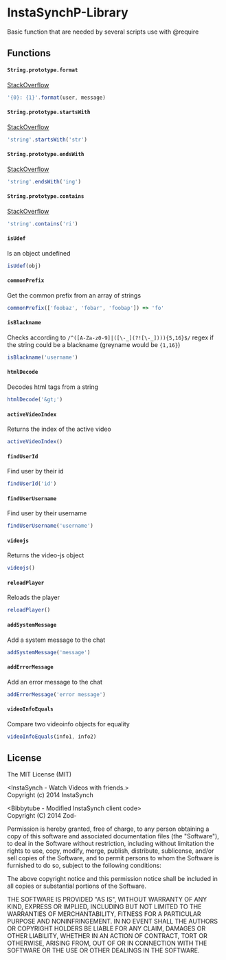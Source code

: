InstaSynchP-Library
===================

Basic function that are needed by several scripts use with @require

Functions
---------
#### `String.prototype.format`
[StackOverflow](http://stackoverflow.com/a/4673436)
```javascript
'{0}: {1}'.format(user, message)
```

#### `String.prototype.startsWith`
[StackOverflow](http://stackoverflow.com/a/646643)
```javascript
'string'.startsWith('str')
```
#### `String.prototype.endsWith`
[StackOverflow](http://stackoverflow.com/a/646643)
```javascript
'string'.endsWith('ing')
```

#### `String.prototype.contains`
[StackOverflow](http://stackoverflow.com/a/1978419)
```javascript
'string'.contains('ri')
```

#### `isUdef`
Is an object undefined
```javascript
isUdef(obj)
```

#### `commonPrefix`
Get the common prefix from an array of strings
```javascript
commonPrefix(['foobaz', 'fobar', 'foobap']) => 'fo'
```

#### `isBlackname`
Checks according to `/^([A-Za-z0-9]|([\-_](?![\-_]))){5,16}$/` regex if the string could be a blackname (greyname would be `{1,16}`)
```javascript
isBlackname('username')
```

#### `htmlDecode`
Decodes html tags from a string
```javascript
htmlDecode('&gt;')
```

#### `activeVideoIndex`
Returns the index of the active video
```javascript
activeVideoIndex()
```

#### `findUserId`
Find user by their id
```javascript
findUserId('id')
```

#### `findUserUsername`
Find user by their username
```javascript
findUserUsername('username')
```

#### `videojs`
Returns the video-js object
```javascript
videojs()
```

#### `reloadPlayer`
Reloads the player
```javascript
reloadPlayer()
```

#### `addSystemMessage`
Add a system message to the chat
```javascript
addSystemMessage('message')
```

#### `addErrorMessage`
Add an error message to the chat
```javascript
addErrorMessage('error message')
```

#### `videoInfoEquals`
Compare two videoinfo objects for equality
```javascript
videoInfoEquals(info1, info2)
```

License
-----------
The MIT License (MIT)<br>

&lt;InstaSynch - Watch Videos with friends.&gt;<br>
Copyright (c) 2014 InstaSynch

&lt;Bibbytube - Modified InstaSynch client code&gt;<br>
Copyright (C) 2014  Zod-

Permission is hereby granted, free of charge, to any person obtaining a copy
of this software and associated documentation files (the "Software"), to deal
in the Software without restriction, including without limitation the rights
to use, copy, modify, merge, publish, distribute, sublicense, and/or sell
copies of the Software, and to permit persons to whom the Software is
furnished to do so, subject to the following conditions:

The above copyright notice and this permission notice shall be included in all
copies or substantial portions of the Software.

THE SOFTWARE IS PROVIDED "AS IS", WITHOUT WARRANTY OF ANY KIND, EXPRESS OR
IMPLIED, INCLUDING BUT NOT LIMITED TO THE WARRANTIES OF MERCHANTABILITY,
FITNESS FOR A PARTICULAR PURPOSE AND NONINFRINGEMENT. IN NO EVENT SHALL THE
AUTHORS OR COPYRIGHT HOLDERS BE LIABLE FOR ANY CLAIM, DAMAGES OR OTHER
LIABILITY, WHETHER IN AN ACTION OF CONTRACT, TORT OR OTHERWISE, ARISING FROM,
OUT OF OR IN CONNECTION WITH THE SOFTWARE OR THE USE OR OTHER DEALINGS IN THE
SOFTWARE.
